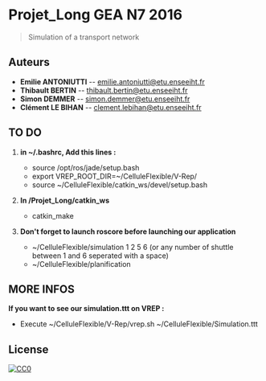# Projet_Long GEA N7 2016

> Simulation of a transport network

## Auteurs
- __Emilie ANTONIUTTI__ -- emilie.antoniutti@etu.enseeiht.fr
- __Thibault BERTIN__ -- thibault.bertin@etu.enseeiht.fr
- __Simon DEMMER__ -- simon.demmer@etu.enseeiht.fr
- __Clément LE BIHAN__ -- clement.lebihan@etu.enseeiht.fr

## TO DO

1. **in ~/.bashrc, Add this lines :**
	- source /opt/ros/jade/setup.bash
	- export VREP_ROOT_DIR=~/CelluleFlexible/V-Rep/
	- source ~/CelluleFlexible/catkin_ws/devel/setup.bash

2. **In /Projet_Long/catkin_ws**
	- catkin_make

3. **Don't forget to launch roscore before launching our application**
	- ~/CelluleFlexible/simulation 1 2 5 6 (or any number of shuttle between 1 and 6 seperated with a space)
	- ~/CelluleFlexible/planification

## MORE INFOS

**If you want to see our simulation.ttt on VREP :**
   - Execute ~/CelluleFlexible/V-Rep/vrep.sh ~/CelluleFlexible/Simulation.ttt

## License

[![CC0](https://licensebuttons.net/p/zero/1.0/88x31.png)](http://creativecommons.org/publicdomain/zero/1.0/)
